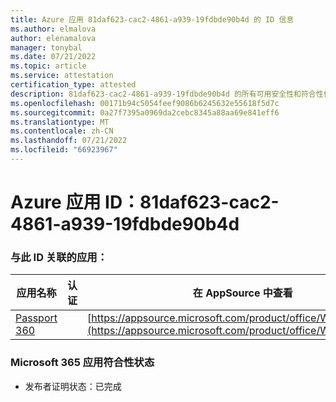 ```yaml
---
title: Azure 应用 81daf623-cac2-4861-a939-19fdbde90b4d 的 ID 信息
ms.author: elmalova
author: elenamalova
manager: tonybal
ms.date: 07/21/2022
ms.topic: article
ms.service: attestation
certification_type: attested
description: 81daf623-cac2-4861-a939-19fdbde90b4d 的所有可用安全性和符合性信息。
ms.openlocfilehash: 00171b94c5054feef9086b6245632e55618f5d7c
ms.sourcegitcommit: 0a27f7395a0969da2cebc8345a88aa69e841eff6
ms.translationtype: MT
ms.contentlocale: zh-CN
ms.lasthandoff: 07/21/2022
ms.locfileid: "66923967"
---
```

# <a name="azure-app-id-81daf623-cac2-4861-a939-19fdbde90b4d"></a>Azure 应用 ID：81daf623-cac2-4861-a939-19fdbde90b4d


### <a name="apps-associated-with-this-id"></a>与此 ID 关联的应用：
| **应用名称** | **认证** | **在 AppSource 中查看** |
|--------------|---------------|-----------------------|
| [Passport 360](../forward/WA200004322.md) |  | [https://appsource.microsoft.com/product/office/WA200004322](https://appsource.microsoft.com/product/office/WA200004322) |

### <a name="microsoft-365-app-compliance-status"></a>Microsoft 365 应用符合性状态
- 发布者证明状态：已完成
